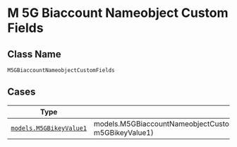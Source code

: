 
# M 5G Biaccount Nameobject Custom Fields

## Class Name

`M5GBiaccountNameobjectCustomFields`

## Cases

| Type | Factory Method |
|  --- | --- |
| [`models.M5GBikeyValue1`](../../../doc/models/m-5g-bikey-value-1.md) | models.M5GBiaccountNameobjectCustomFieldsContainer.FromM5GBikeyValue1(models.M5GBikeyValue1 m5GBikeyValue1) |

